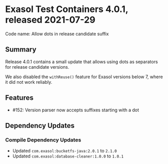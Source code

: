 # Exasol Test Containers 4.0.1, released 2021-07-29

Code name: Allow dots in release candidate suffix

## Summary

Release 4.0.1 contains a small update that allows using dots as separators for release candidate versions.

We also disabled the `withReuse()` feature for Exasol versions below 7, where it did not work reliably.

## Features

* #152: Version parser now accepts suffixes starting with a dot

## Dependency Updates

### Compile Dependency Updates

* Updated `com.exasol:bucketfs-java:2.0.1` to `2.1.0`
* Updated `com.exasol:database-cleaner:1.0.0` to `1.0.1`
